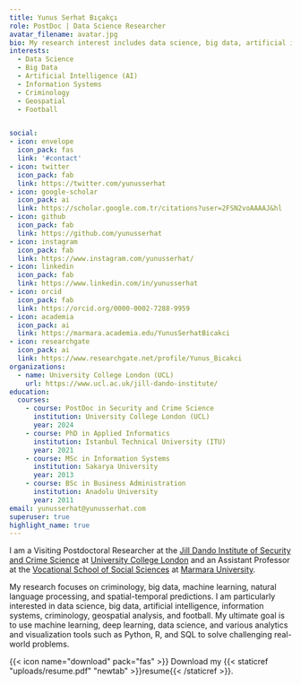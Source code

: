 ```yaml
---
title: Yunus Serhat Bıçakçı
role: PostDoc | Data Science Researcher
avatar_filename: avatar.jpg
bio: My research interest includes data science, big data, artificial intelligence, information systems, criminology, geospatial and football. 
interests:
  - Data Science
  - Big Data
  - Artificial Intelligence (AI)
  - Information Systems
  - Criminology
  - Geospatial
  - Football


social:
- icon: envelope
  icon_pack: fas
  link: '#contact'
- icon: twitter
  icon_pack: fab
  link: https://twitter.com/yunusserhat
- icon: google-scholar
  icon_pack: ai
  link: https://scholar.google.com.tr/citations?user=2FSN2voAAAAJ&hl
- icon: github
  icon_pack: fab
  link: https://github.com/yunusserhat
- icon: instagram
  icon_pack: fab
  link: https://www.instagram.com/yunusserhat/
- icon: linkedin
  icon_pack: fab
  link: https://www.linkedin.com/in/yunusserhat
- icon: orcid
  icon_pack: fab
  link: https://orcid.org/0000-0002-7288-9959
- icon: academia
  icon_pack: ai
  link: https://marmara.academia.edu/YunusSerhatBicakci
- icon: researchgate
  icon_pack: ai
  link: https://www.researchgate.net/profile/Yunus_Bicakci
organizations:
  - name: University College London (UCL)
    url: https://www.ucl.ac.uk/jill-dando-institute/
education:
  courses:
    - course: PostDoc in Security and Crime Science
      institution: University College London (UCL)
      year: 2024
    - course: PhD in Applied Informatics
      institution: Istanbul Technical University (ITU)
      year: 2021
    - course: MSc in Information Systems
      institution: Sakarya University
      year: 2013
    - course: BSc in Business Administration
      institution: Anadolu University
      year: 2011
email: yunusserhat@yunusserhat.com
superuser: true
highlight_name: true
---
```


I am a Visiting Postdoctoral Researcher at the [Jill Dando Institute of Security and Crime Science](http://www.ucl.ac.uk/jill-dando-institute) at [University College London](http://www.ucl.ac.uk) and an Assistant Professor at the [Vocational School of Social Sciences](http://sbmyo.marmara.edu.tr) at [Marmara University](http://www.marmara.edu.tr). 

My research focuses on criminology, big data, machine learning, natural language processing, and spatial-temporal predictions. I am particularly interested in data science, big data, artificial intelligence, information systems, criminology, geospatial analysis, and football. My ultimate goal is to use machine learning, deep learning, data science, and various analytics and visualization tools such as Python, R, and SQL to solve challenging real-world problems.

{{< icon name="download" pack="fas" >}} Download my {{< staticref "uploads/resume.pdf" "newtab" >}}resume{{< /staticref >}}.
